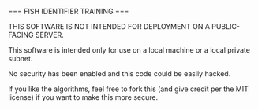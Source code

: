 === FISH IDENTIFIER TRAINING ===

THIS SOFTWARE IS NOT INTENDED FOR DEPLOYMENT ON A PUBLIC-FACING SERVER.

This software is intended only for use on a local machine or a local private subnet.

No security has been enabled and this code could be easily hacked.

If you like the algorithms, feel free to fork this (and give credit per the MIT license) if
you want to make this more secure.

